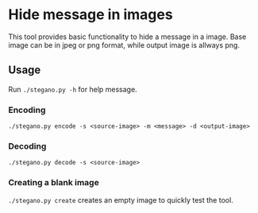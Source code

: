 # Hide message in images

This tool provides basic functionality to hide a message in a image. Base image
can be in jpeg or png format, while output image is allways png.

## Usage

Run `./stegano.py -h` for help message.

### Encoding

`./stegano.py encode -s <source-image> -m <message> -d <output-image>`

### Decoding

`./stegano.py decode -s <source-image>`

### Creating a blank image

`./stegano.py create` creates an empty image to quickly test the tool.
